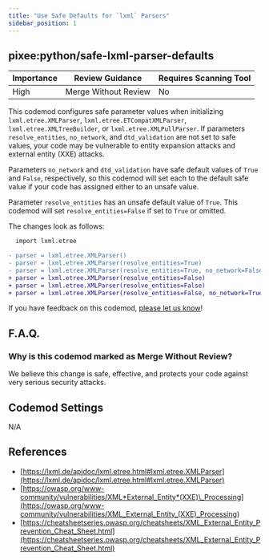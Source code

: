 ```yaml
---
title: "Use Safe Defaults for `lxml` Parsers"
sidebar_position: 1
---
```


## pixee:python/safe-lxml-parser-defaults

| Importance | Review Guidance      | Requires Scanning Tool |
| ---------- | -------------------- | ---------------------- |
| High       | Merge Without Review | No                     |

This codemod configures safe parameter values when initializing `lxml.etree.XMLParser`, `lxml.etree.ETCompatXMLParser`, `lxml.etree.XMLTreeBuilder`, or `lxml.etree.XMLPullParser`. If parameters `resolve_entities`, `no_network`, and `dtd_validation` are not set to safe values, your code may be vulnerable to entity expansion attacks and external entity (XXE) attacks.

Parameters `no_network` and `dtd_validation` have safe default values of `True` and `False`, respectively, so this codemod will set each to the default safe value if your code has assigned either to an unsafe value.

Parameter `resolve_entities` has an unsafe default value of `True`. This codemod will set `resolve_entities=False` if set to `True` or omitted.

The changes look as follows:

```diff
  import lxml.etree

- parser = lxml.etree.XMLParser()
- parser = lxml.etree.XMLParser(resolve_entities=True)
- parser = lxml.etree.XMLParser(resolve_entities=True, no_network=False, dtd_validation=True)
+ parser = lxml.etree.XMLParser(resolve_entities=False)
+ parser = lxml.etree.XMLParser(resolve_entities=False)
+ parser = lxml.etree.XMLParser(resolve_entities=False, no_network=True, dtd_validation=False)
```

If you have feedback on this codemod, [please let us know](mailto:feedback@pixee.ai)!

## F.A.Q.

### Why is this codemod marked as Merge Without Review?

We believe this change is safe, effective, and protects your code against very serious security attacks.

## Codemod Settings

N/A

## References

- [https://lxml.de/apidoc/lxml.etree.html#lxml.etree.XMLParser](https://lxml.de/apidoc/lxml.etree.html#lxml.etree.XMLParser)
- [https://owasp.org/www-community/vulnerabilities/XML*External_Entity*(XXE)\_Processing](<https://owasp.org/www-community/vulnerabilities/XML_External_Entity_(XXE)_Processing>)
- [https://cheatsheetseries.owasp.org/cheatsheets/XML_External_Entity_Prevention_Cheat_Sheet.html](https://cheatsheetseries.owasp.org/cheatsheets/XML_External_Entity_Prevention_Cheat_Sheet.html)
